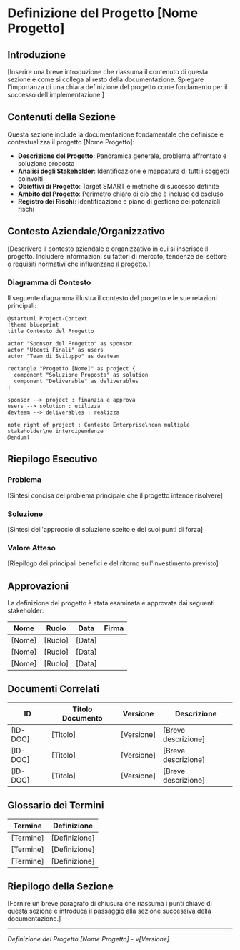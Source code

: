 # Definizione del Progetto [Nome Progetto]

## Introduzione

[Inserire una breve introduzione che riassuma il contenuto di questa sezione e come si collega al resto della documentazione. Spiegare l'importanza di una chiara definizione del progetto come fondamento per il successo dell'implementazione.]

## Contenuti della Sezione

Questa sezione include la documentazione fondamentale che definisce e contestualizza il progetto [Nome Progetto]:

- **Descrizione del Progetto**: Panoramica generale, problema affrontato e soluzione proposta
- **Analisi degli Stakeholder**: Identificazione e mappatura di tutti i soggetti coinvolti
- **Obiettivi di Progetto**: Target SMART e metriche di successo definite
- **Ambito del Progetto**: Perimetro chiaro di ciò che è incluso ed escluso
- **Registro dei Rischi**: Identificazione e piano di gestione dei potenziali rischi

## Contesto Aziendale/Organizzativo

[Descrivere il contesto aziendale o organizzativo in cui si inserisce il progetto. Includere informazioni su fattori di mercato, tendenze del settore o requisiti normativi che influenzano il progetto.]

### Diagramma di Contesto

Il seguente diagramma illustra il contesto del progetto e le sue relazioni principali:

```plantuml
@startuml Project-Context
!theme blueprint
title Contesto del Progetto

actor "Sponsor del Progetto" as sponsor
actor "Utenti Finali" as users
actor "Team di Sviluppo" as devteam

rectangle "Progetto [Nome]" as project {
  component "Soluzione Proposta" as solution
  component "Deliverable" as deliverables
}

sponsor --> project : finanzia e approva
users --> solution : utilizza
devteam --> deliverables : realizza

note right of project : Contesto Enterprise\ncon multiple stakeholder\ne interdipendenze
@enduml
```

## Riepilogo Esecutivo

### Problema
[Sintesi concisa del problema principale che il progetto intende risolvere]

### Soluzione
[Sintesi dell'approccio di soluzione scelto e dei suoi punti di forza]

### Valore Atteso
[Riepilogo dei principali benefici e del ritorno sull'investimento previsto]

## Approvazioni

La definizione del progetto è stata esaminata e approvata dai seguenti stakeholder:

| Nome | Ruolo | Data | Firma |
|------|-------|------|-------|
| [Nome] | [Ruolo] | [Data] | |
| [Nome] | [Ruolo] | [Data] | |
| [Nome] | [Ruolo] | [Data] | |

## Documenti Correlati

| ID | Titolo Documento | Versione | Descrizione |
|----|------------------|----------|-------------|
| [ID-DOC] | [Titolo] | [Versione] | [Breve descrizione] |
| [ID-DOC] | [Titolo] | [Versione] | [Breve descrizione] |
| [ID-DOC] | [Titolo] | [Versione] | [Breve descrizione] |

## Glossario dei Termini

| Termine | Definizione |
|---------|-------------|
| [Termine] | [Definizione] |
| [Termine] | [Definizione] |
| [Termine] | [Definizione] |

## Riepilogo della Sezione

[Fornire un breve paragrafo di chiusura che riassuma i punti chiave di questa sezione e introduca il passaggio alla sezione successiva della documentazione.]

---

*Definizione del Progetto [Nome Progetto] - v[Versione]*
